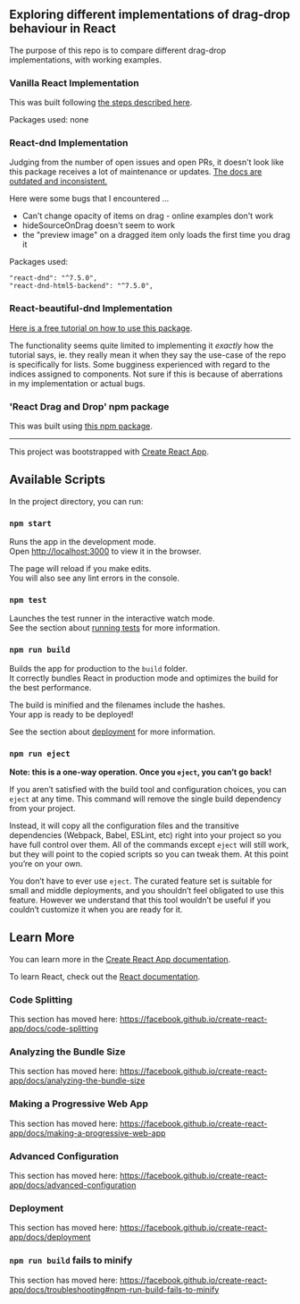  
## Exploring different implementations of drag-drop behaviour in React

The purpose of this repo is to compare different drag-drop implementations, with working examples.

### Vanilla React Implementation

This was built following [the steps described here](https://www.freecodecamp.org/news/reactjs-implement-drag-and-drop-feature-without-using-external-libraries-ad8994429f1a/).

Packages used: none

### React-dnd Implementation

Judging from the number of open issues and open PRs, it doesn't look like this package receives 
a lot of maintenance or updates. [The docs are outdated and inconsistent.](http://react-dnd.github.io/react-dnd/about)

Here were some bugs that I encountered ...

* Can't change opacity of items on drag - online examples don't work
* hideSourceOnDrag doesn't seem to work
* the "preview image" on a dragged item only loads the first time you drag it

Packages used: 

```
"react-dnd": "^7.5.0",
"react-dnd-html5-backend": "^7.5.0",
```

### React-beautiful-dnd Implementation

[Here is a free tutorial on how to use this package](https://egghead.io/courses/beautiful-and-accessible-drag-and-drop-with-react-beautiful-dnd).

The functionality seems quite limited to implementing it *exactly* how the tutorial says, ie. they really mean it when they say the 
use-case of the repo is specifically for lists. Some bugginess experienced with regard to the indices assigned to components. Not sure
if this is because of aberrations in my implementation or actual bugs.

### 'React Drag and Drop' npm package

This was built using [this npm package](https://www.npmjs.com/package/react-drag-and-drop).


------------------------------------------------------------------------------------------
This project was bootstrapped with [Create React App](https://github.com/facebook/create-react-app).

## Available Scripts

In the project directory, you can run:

### `npm start`

Runs the app in the development mode.<br>
Open [http://localhost:3000](http://localhost:3000) to view it in the browser.

The page will reload if you make edits.<br>
You will also see any lint errors in the console.

### `npm test`

Launches the test runner in the interactive watch mode.<br>
See the section about [running tests](https://facebook.github.io/create-react-app/docs/running-tests) for more information.

### `npm run build`

Builds the app for production to the `build` folder.<br>
It correctly bundles React in production mode and optimizes the build for the best performance.

The build is minified and the filenames include the hashes.<br>
Your app is ready to be deployed!

See the section about [deployment](https://facebook.github.io/create-react-app/docs/deployment) for more information.

### `npm run eject`

**Note: this is a one-way operation. Once you `eject`, you can’t go back!**

If you aren’t satisfied with the build tool and configuration choices, you can `eject` at any time. This command will remove the single build dependency from your project.

Instead, it will copy all the configuration files and the transitive dependencies (Webpack, Babel, ESLint, etc) right into your project so you have full control over them. All of the commands except `eject` will still work, but they will point to the copied scripts so you can tweak them. At this point you’re on your own.

You don’t have to ever use `eject`. The curated feature set is suitable for small and middle deployments, and you shouldn’t feel obligated to use this feature. However we understand that this tool wouldn’t be useful if you couldn’t customize it when you are ready for it.

## Learn More

You can learn more in the [Create React App documentation](https://facebook.github.io/create-react-app/docs/getting-started).

To learn React, check out the [React documentation](https://reactjs.org/).

### Code Splitting

This section has moved here: https://facebook.github.io/create-react-app/docs/code-splitting

### Analyzing the Bundle Size

This section has moved here: https://facebook.github.io/create-react-app/docs/analyzing-the-bundle-size

### Making a Progressive Web App

This section has moved here: https://facebook.github.io/create-react-app/docs/making-a-progressive-web-app

### Advanced Configuration

This section has moved here: https://facebook.github.io/create-react-app/docs/advanced-configuration

### Deployment

This section has moved here: https://facebook.github.io/create-react-app/docs/deployment

### `npm run build` fails to minify

This section has moved here: https://facebook.github.io/create-react-app/docs/troubleshooting#npm-run-build-fails-to-minify
